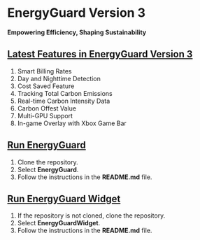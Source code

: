 # **EnergyGuard Version 3**

**Empowering Efficiency, Shaping Sustainability**

## <u>Latest Features in EnergyGuard Version 3</u> 

1. Smart Billing Rates
2. Day and Nighttime Detection
3. Cost Saved Feature
4. Tracking Total Carbon Emissions
5. Real-time Carbon Intensity Data
6. Carbon Offest Value
7. Multi-GPU Support
8. In-game Overlay with Xbox Game Bar

## <u>Run EnergyGuard</u>

1. Clone the repository.
2. Select **EnergyGuard**.
3. Follow the instructions in the **README.md** file.

## <u>Run EnergyGuard Widget</u>

1. If the repository is not cloned, clone the repository.
2. Select **EnergyGuardWidget**.
3. Follow the instructions in the **README.md** file.
